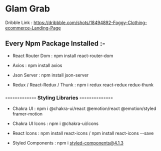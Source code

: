 # Glam Grab

Dribble Link : https://dribbble.com/shots/18494892-Foggy-Clothing-ecommerce-Landing-Page

## Every Npm Package Installed :-

- React Router Dom : npm install react-router-dom

- Axios : npm install axios

- Json Server : npm install json-server

- Redux / React-Redux / Thunk : npm i redux react-redux redux-thunk

### ------------- Styling Libraries --------------

- Chakra UI : npm i @chakra-ui/react @emotion/react @emotion/styled framer-motion

- Chakra UI Icons : npm i @chakra-ui/icons

- React Icons : npm install react-icons / npm install react-icons --save

- Styled Components : npm i styled-components@4.1.3
